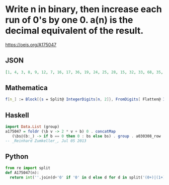 # Write n in binary, then increase each run of 0's by one 0\. a\(n\) is the decimal equivalent of the result\.
https://oeis.org/A175047
## JSON
```JSON
[1, 4, 3, 8, 9, 12, 7, 16, 17, 36, 19, 24, 25, 28, 15, 32, 33, 68, 35, 72, 73, 76, 39, 48, 49, 100, 51, 56, 57, 60, 31, 64, 65, 132, 67, 136, 137, 140, 71, 144, 145, 292, 147, 152, 153, 156, 79, 96, 97, 196, 99, 200, 201, 204, 103, 112, 113, 228, 115, 120, 121, 124, 63, 128]
```
## Mathematica
```Mathematica
f[n_] := Block[{s = Split@ IntegerDigits[n, 2]}, FromDigits[ Flatten@ Insert[s, {0}, Table[{2 i}, {i, Floor[ Length@s/2]} ]], 2]]; Arrar[ f, 64] (* _Robert G. Wilson v_, Dec 11 2009 *)
```
## Haskell
```Haskell
import Data.List (group)
a175047 = foldr (\b v -> 2 * v + b) 0 . concatMap
   (\bs@(b:_) -> if b == 0 then 0 : bs else bs) . group . a030308_row
-- _Reinhard Zumkeller_, Jul 05 2013
```
## Python
```Python
from re import split
def A175047(n):
  return int(''.join(d+'0' if '0' in d else d for d in split('(0+)|(1+)',bin(n)[2:]) if d != '' and d != None),2) # _Chai Wah Wu_, Nov 21 2018
```
